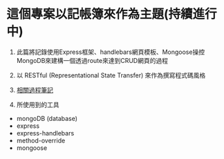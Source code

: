 # 這個專案以**記帳簿來**作為主題(持續進行中)

1. 此篇將記錄使用Express框架、handlebars網頁模板、Mongoose操控MongoDB來建構一個透過route來達到CRUD網頁的過程
2. 以 RESTful (Representational State Transfer) 來作為撰寫程式碼風格

3. [相關過程筆記](https://doug0849.github.io/2021/09/19/%E5%B0%88%E6%A1%88%E5%AF%A6%E4%BD%9C-%E5%80%8B%E4%BA%BA%E8%A8%98%E5%B8%B3%E7%B0%BF/)

4. 所使用到的工具
  * mongoDB (database)
  * express
  * express-handlebars
  * method-override
  * mongoose